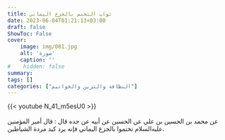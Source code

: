 ```yaml
---
title: ثواب التختم بالجزع اليماني
date: 2023-06-04T01:21:13+03:00
draft: false
ShowToc: False
cover:
    image: img/081.jpg
    alt: 'صورة'
    caption: ''
#    hidden: false
summary: 
tags: []
categories: ["النظافة والتزين والخواتيم"]
---
```

{{< youtube N_41_m5esU0 >}}  
 <br>
عن محمد بن الحسين بن علي عن الحسين عن
أبيه عن جده قال : قال أمير المؤمنين عليه‌السلام تختموا بالجزع اليماني فإنه
يرد كيد مردة الشياطين.


